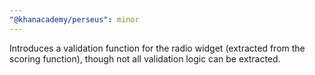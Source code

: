 ```yaml
---
"@khanacademy/perseus": minor
---
```


Introduces a validation function for the radio widget (extracted from the scoring function), though not all validation logic can be extracted.
